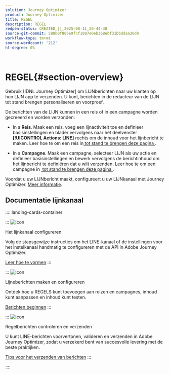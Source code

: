 ```yaml
---
solution: Journey Optimizer
product: Journey Optimizer
title: REGEL
description: REGEL
redpen-status: CREATED_||_2025-08-11_20-44-38
source-git-commit: 588b0f805e9fcf1087e0eb368ebf31bbddaa30d4
workflow-type: tm+mt
source-wordcount: '212'
ht-degree: 0%

---
```



# REGEL{#section-overview}


Gebruik [!DNL Journey Optimizer] om LIJNberichten naar uw klanten op hun LIJN app te verzenden. U kunt, berichten in de redacteur van de LIJN tot stand brengen personaliseren en voorproef.

De berichten van de LIJN kunnen in een reis of in een campagne worden gecreeerd en worden verzonden:

* In a **Reis**. Maak een reis, voeg een lijnactiviteit toe en definieer basisinstellingen en blader vervolgens naar het deelvenster **[!UICONTROL Actions: LINE]** rechts om de inhoud voor het lijnbericht te maken. Leer hoe te om een reis in [&#x200B; tot stand te brengen deze pagina &#x200B;](../using/building-journeys/journey-gs.md).

* In a **Campagne**. Maak een campagne, selecteer LIJN als uw actie en definieer basisinstellingen en bewerk vervolgens de berichtinhoud om het lijnbericht te definiëren dat u wilt verzenden. Leer hoe te om een campagne in [&#x200B; tot stand te brengen deze pagina &#x200B;](../using/campaigns/create-campaign.md#configure).

Voordat u uw LIJNbericht maakt, configureert u uw LIJNkanaal met Journey Optimizer. [Meer informatie](../using/line/line-configuration.md).

## Documentatie lijnkanaal

:::: landing-cards-container

:::
![icon](https://cdn.experienceleague.adobe.com/icons/gear.svg?lang=nl-NL)

Het lijnkanaal configureren

Volg de stapsgewijze instructies om het LINE-kanaal of de instellingen voor het instelkanaal handmatig te configureren met de API in Adobe Journey Optimizer.

[Leer hoe te vormen](../using/line/line-configuration.md)
:::

:::
![icon](https://cdn.experienceleague.adobe.com/icons/list-check.svg?lang=nl-NL)

Lijneberichten maken en configureren

Ontdek hoe u REGELS kunt toevoegen aan reizen en campagnes, inhoud kunt aanpassen en inhoud kunt testen.

[Berichten beginnen](../using/line/create-line.md)
:::

:::
![icon](https://cdn.experienceleague.adobe.com/icons/bullseye.svg?lang=nl-NL)

Regelberichten controleren en verzenden

U kunt LINE-berichten voorvertonen, valideren en verzenden in Adobe Journey Optimizer, zodat u verzekerd bent van succesvolle levering met de beste praktijken.

[Tips voor het verzenden van berichten](../using/line/send-line.md)
:::

::::
